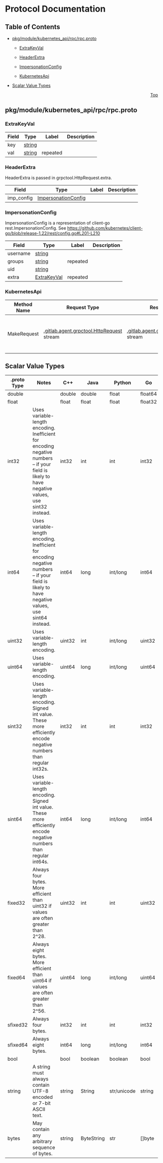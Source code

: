 # Protocol Documentation
<a name="top"></a>

## Table of Contents

- [pkg/module/kubernetes_api/rpc/rpc.proto](#pkg_module_kubernetes_api_rpc_rpc-proto)
    - [ExtraKeyVal](#gitlab-agent-kubernetes_api-rpc-ExtraKeyVal)
    - [HeaderExtra](#gitlab-agent-kubernetes_api-rpc-HeaderExtra)
    - [ImpersonationConfig](#gitlab-agent-kubernetes_api-rpc-ImpersonationConfig)
  
    - [KubernetesApi](#gitlab-agent-kubernetes_api-rpc-KubernetesApi)
  
- [Scalar Value Types](#scalar-value-types)



<a name="pkg_module_kubernetes_api_rpc_rpc-proto"></a>
<p align="right"><a href="#top">Top</a></p>

## pkg/module/kubernetes_api/rpc/rpc.proto



<a name="gitlab-agent-kubernetes_api-rpc-ExtraKeyVal"></a>

### ExtraKeyVal



| Field | Type | Label | Description |
| ----- | ---- | ----- | ----------- |
| key | [string](#string) |  |  |
| val | [string](#string) | repeated |  |






<a name="gitlab-agent-kubernetes_api-rpc-HeaderExtra"></a>

### HeaderExtra
HeaderExtra is passed in grpctool.HttpRequest.extra.


| Field | Type | Label | Description |
| ----- | ---- | ----- | ----------- |
| imp_config | [ImpersonationConfig](#gitlab-agent-kubernetes_api-rpc-ImpersonationConfig) |  |  |






<a name="gitlab-agent-kubernetes_api-rpc-ImpersonationConfig"></a>

### ImpersonationConfig
ImpersonationConfig is a representation of client-go rest.ImpersonationConfig.
See https://github.com/kubernetes/client-go/blob/release-1.22/rest/config.go#L201-L210


| Field | Type | Label | Description |
| ----- | ---- | ----- | ----------- |
| username | [string](#string) |  |  |
| groups | [string](#string) | repeated |  |
| uid | [string](#string) |  |  |
| extra | [ExtraKeyVal](#gitlab-agent-kubernetes_api-rpc-ExtraKeyVal) | repeated |  |





 

 

 


<a name="gitlab-agent-kubernetes_api-rpc-KubernetesApi"></a>

### KubernetesApi


| Method Name | Request Type | Response Type | Description |
| ----------- | ------------ | ------------- | ------------|
| MakeRequest | [.gitlab.agent.grpctool.HttpRequest](#gitlab-agent-grpctool-HttpRequest) stream | [.gitlab.agent.grpctool.HttpResponse](#gitlab-agent-grpctool-HttpResponse) stream | MakeRequest allows to make a HTTP request to Kubernetes API. |

 



## Scalar Value Types

| .proto Type | Notes | C++ | Java | Python | Go | C# | PHP | Ruby |
| ----------- | ----- | --- | ---- | ------ | -- | -- | --- | ---- |
| <a name="double" /> double |  | double | double | float | float64 | double | float | Float |
| <a name="float" /> float |  | float | float | float | float32 | float | float | Float |
| <a name="int32" /> int32 | Uses variable-length encoding. Inefficient for encoding negative numbers – if your field is likely to have negative values, use sint32 instead. | int32 | int | int | int32 | int | integer | Bignum or Fixnum (as required) |
| <a name="int64" /> int64 | Uses variable-length encoding. Inefficient for encoding negative numbers – if your field is likely to have negative values, use sint64 instead. | int64 | long | int/long | int64 | long | integer/string | Bignum |
| <a name="uint32" /> uint32 | Uses variable-length encoding. | uint32 | int | int/long | uint32 | uint | integer | Bignum or Fixnum (as required) |
| <a name="uint64" /> uint64 | Uses variable-length encoding. | uint64 | long | int/long | uint64 | ulong | integer/string | Bignum or Fixnum (as required) |
| <a name="sint32" /> sint32 | Uses variable-length encoding. Signed int value. These more efficiently encode negative numbers than regular int32s. | int32 | int | int | int32 | int | integer | Bignum or Fixnum (as required) |
| <a name="sint64" /> sint64 | Uses variable-length encoding. Signed int value. These more efficiently encode negative numbers than regular int64s. | int64 | long | int/long | int64 | long | integer/string | Bignum |
| <a name="fixed32" /> fixed32 | Always four bytes. More efficient than uint32 if values are often greater than 2^28. | uint32 | int | int | uint32 | uint | integer | Bignum or Fixnum (as required) |
| <a name="fixed64" /> fixed64 | Always eight bytes. More efficient than uint64 if values are often greater than 2^56. | uint64 | long | int/long | uint64 | ulong | integer/string | Bignum |
| <a name="sfixed32" /> sfixed32 | Always four bytes. | int32 | int | int | int32 | int | integer | Bignum or Fixnum (as required) |
| <a name="sfixed64" /> sfixed64 | Always eight bytes. | int64 | long | int/long | int64 | long | integer/string | Bignum |
| <a name="bool" /> bool |  | bool | boolean | boolean | bool | bool | boolean | TrueClass/FalseClass |
| <a name="string" /> string | A string must always contain UTF-8 encoded or 7-bit ASCII text. | string | String | str/unicode | string | string | string | String (UTF-8) |
| <a name="bytes" /> bytes | May contain any arbitrary sequence of bytes. | string | ByteString | str | []byte | ByteString | string | String (ASCII-8BIT) |

